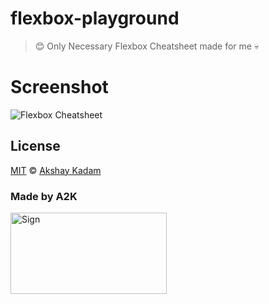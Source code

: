 # flexbox-playground

> :blush: Only Necessary Flexbox Cheatsheet made for me :skull:

# Screenshot

![Flexbox Cheatsheet](http://imgur.com/ddsRtlU.png)

## License

[MIT](LICENSE.md) © [Akshay Kadam](https://github.com/deadcoder0904)

### Made by A2K

<img src="http://imgur.com/jfmA33n.png" alt="Sign" width=250 height=130 />
